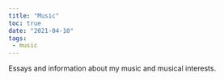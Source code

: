 ```yaml
---
title: "Music"
toc: true
date: "2021-04-10"
tags:
 - music
---
```


Essays and information about my music and musical interests.
